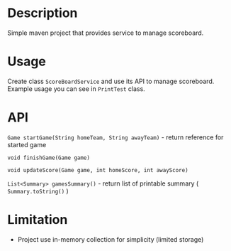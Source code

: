 # Description
Simple maven project that provides service to manage scoreboard.

# Usage
Create class `ScoreBoardService` and use its API to manage scoreboard.
Example usage you can see in `PrintTest` class.

# API
`Game startGame(String homeTeam, String awayTeam)` - return reference for started game

`void finishGame(Game game)`

`void updateScore(Game game, int homeScore, int awayScore)`

`List<Summary> gamesSummary()` - return list of printable summary ( `Summary.toString()` )

# Limitation
- Project use in-memory collection for simplicity (limited storage)
